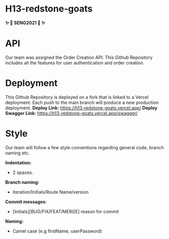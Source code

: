 # H13-redstone-goats
**✨ 💖  SENG2021 💖  ✨**

# API 
Our team was assigned the Order Creation API. This Github Repository includes all the features for user authentication and order creation. 

# Deployment
This Github Repository is deployed on a fork that is linked to a Vercel deployment. Each push to the main branch will produce a new production deployment.
**Deploy Link:** https://h13-redstone-goats.vercel.app/
**Deploy Swagger Link:** https://h13-redstone-goats.vercel.app/swagger/

# Style
Our team will follow a few style conventions regarding general code, branch naming etc.

**Indentation:**
  - 2 spaces.

**Branch naming:**
  - iteration/Initials/Route Name/version

**Commit messages:**
  - [Initials][BUG/FIX/FEAT/MERGE] reason for commit

**Naming:**
  - Camel case (e.g firstName, userPassword)
